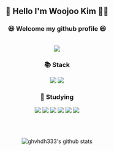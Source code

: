 <!-- ![header](https://capsule-render.vercel.app/api?type=Rect&text=WooJoo's%20github&color=6E6E6E&fontColor=ffffff&height=150&fontSize=65&section=header) -->
<div align="center">
  <h2>🙌 Hello I'm Woojoo Kim 🙋‍♂️ </h2>
  <h3>😆 Welcome my github profile 😆</h3><br>
  <a href="https://hits.seeyoufarm.com"><img src="https://hits.seeyoufarm.com/api/count/incr/badge.svg?url=https%3A%2F%2Fgithub.com%2Fghvhdh321%2F&count_bg=%23555555&title_bg=%23555555&icon=github.svg&icon_color=%23EEEAEA&title=Github&edge_flat=false"/></a>
  <h3>📚 Stack </h3>
  <img src="https://img.shields.io/badge/HTML5-E34F26?style=for-the-badge&logo=HTML5&logoColor=white"/>
  <img src="https://img.shields.io/badge/CSS3-1572B6?style=for-the-badge&logo=CSS3&logoColor=white" />
  <br>
  
  <h3>🐢 Studying </h3>
  <img src="https://img.shields.io/badge/JavaScript-F7DF1E?style=for-the-badge&logo=JavaScript&logoColor=white"/> 
  <img src="https://img.shields.io/badge/React-61DAFB?style=for-the-badge&logo=React&logoColor=white"/>
  <img src="https://img.shields.io/badge/node.js-339933?style=for-the-badge&logo=node.js&logoColor=white">
  <img src="https://img.shields.io/badge/AWS-232F3E?style=for-the-badge&logo=AWS&logoColor=white"/>
  <img src="https://img.shields.io/badge/TypeScript-3178C6?style=for-the-badge&logo=TypeScript&logoColor=white"> 
  <img src="https://img.shields.io/badge/JAVA-007396?style=for-the-badge&logo=Java&logoColor=white">  
  
  <br><br>
  
  ![ghvhdh333's github stats](https://github-readme-stats.vercel.app/api?username=ghvhdh333&show_icons=true)
</div>
